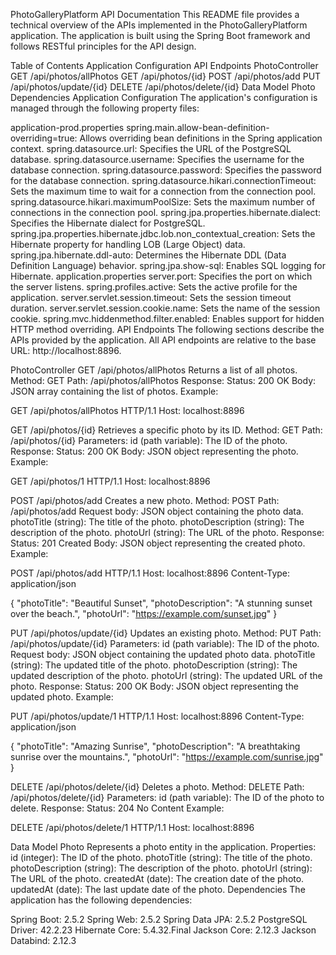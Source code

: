 PhotoGalleryPlatform API Documentation
This README file provides a technical overview of the APIs implemented in the PhotoGalleryPlatform application. The application is built using the Spring Boot framework and follows RESTful principles for the API design.

Table of Contents
Application Configuration
API Endpoints
PhotoController
GET /api/photos/allPhotos
GET /api/photos/{id}
POST /api/photos/add
PUT /api/photos/update/{id}
DELETE /api/photos/delete/{id}
Data Model
Photo
Dependencies
Application Configuration
The application's configuration is managed through the following property files:

application-prod.properties
spring.main.allow-bean-definition-overriding=true: Allows overriding bean definitions in the Spring application context.
spring.datasource.url: Specifies the URL of the PostgreSQL database.
spring.datasource.username: Specifies the username for the database connection.
spring.datasource.password: Specifies the password for the database connection.
spring.datasource.hikari.connectionTimeout: Sets the maximum time to wait for a connection from the connection pool.
spring.datasource.hikari.maximumPoolSize: Sets the maximum number of connections in the connection pool.
spring.jpa.properties.hibernate.dialect: Specifies the Hibernate dialect for PostgreSQL.
spring.jpa.properties.hibernate.jdbc.lob.non_contextual_creation: Sets the Hibernate property for handling LOB (Large Object) data.
spring.jpa.hibernate.ddl-auto: Determines the Hibernate DDL (Data Definition Language) behavior.
spring.jpa.show-sql: Enables SQL logging for Hibernate.
application.properties
server.port: Specifies the port on which the server listens.
spring.profiles.active: Sets the active profile for the application.
server.servlet.session.timeout: Sets the session timeout duration.
server.servlet.session.cookie.name: Sets the name of the session cookie.
spring.mvc.hiddenmethod.filter.enabled: Enables support for hidden HTTP method overriding.
API Endpoints
The following sections describe the APIs provided by the application. All API endpoints are relative to the base URL: http://localhost:8896.

PhotoController
GET /api/photos/allPhotos
Returns a list of all photos.
Method: GET
Path: /api/photos/allPhotos
Response:
Status: 200 OK
Body: JSON array containing the list of photos.
Example:

GET /api/photos/allPhotos HTTP/1.1
Host: localhost:8896


GET /api/photos/{id}
Retrieves a specific photo by its ID.
Method: GET
Path: /api/photos/{id}
Parameters:
id (path variable): The ID of the photo.
Response:
Status: 200 OK
Body: JSON object representing the photo.
Example:

GET /api/photos/1 HTTP/1.1
Host: localhost:8896


POST /api/photos/add
Creates a new photo.
Method: POST
Path: /api/photos/add
Request body: JSON object containing the photo data.
photoTitle (string): The title of the photo.
photoDescription (string): The description of the photo.
photoUrl (string): The URL of the photo.
Response:
Status: 201 Created
Body: JSON object representing the created photo.
Example:

POST /api/photos/add HTTP/1.1
Host: localhost:8896
Content-Type: application/json

{
  "photoTitle": "Beautiful Sunset",
  "photoDescription": "A stunning sunset over the beach.",
  "photoUrl": "https://example.com/sunset.jpg"
}


PUT /api/photos/update/{id}
Updates an existing photo.
Method: PUT
Path: /api/photos/update/{id}
Parameters:
id (path variable): The ID of the photo.
Request body: JSON object containing the updated photo data.
photoTitle (string): The updated title of the photo.
photoDescription (string): The updated description of the photo.
photoUrl (string): The updated URL of the photo.
Response:
Status: 200 OK
Body: JSON object representing the updated photo.
Example:

PUT /api/photos/update/1 HTTP/1.1
Host: localhost:8896
Content-Type: application/json

{
  "photoTitle": "Amazing Sunrise",
  "photoDescription": "A breathtaking sunrise over the mountains.",
  "photoUrl": "https://example.com/sunrise.jpg"
}


DELETE /api/photos/delete/{id}
Deletes a photo.
Method: DELETE
Path: /api/photos/delete/{id}
Parameters:
id (path variable): The ID of the photo to delete.
Response:
Status: 204 No Content
Example:

DELETE /api/photos/delete/1 HTTP/1.1
Host: localhost:8896


Data Model
Photo
Represents a photo entity in the application.
Properties:
id (integer): The ID of the photo.
photoTitle (string): The title of the photo.
photoDescription (string): The description of the photo.
photoUrl (string): The URL of the photo.
createdAt (date): The creation date of the photo.
updatedAt (date): The last update date of the photo.
Dependencies
The application has the following dependencies:

Spring Boot: 2.5.2
Spring Web: 2.5.2
Spring Data JPA: 2.5.2
PostgreSQL Driver: 42.2.23
Hibernate Core: 5.4.32.Final
Jackson Core: 2.12.3
Jackson Databind: 2.12.3
